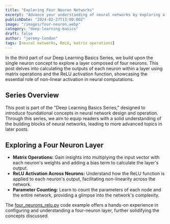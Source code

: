 ```yaml
---
title: "Exploring Four Neuron Networks"
excerpt: "Advance your understanding of neural networks by exploring a layer with four neurons, practicing matrix operations, and applying the ReLU activation function."
publishDate: "2024-02-27T13:00:00Z"
image: "/images/four-neuron.webp"
category: "deep-learning-basics"
draft: false
author: "jeremy-london"
tags: [neural networks, ReLU, matrix operations]
---
```


In the third part of our Deep Learning Basics Series, we build upon the single neuron concept to explore a layer composed of four neurons. This post delves into calculating the outputs of each neuron within a layer using matrix operations and the ReLU activation function, showcasing the essential role of non-linear activation in neural computations.

## Series Overview

This post is part of the "Deep Learning Basics Series," designed to introduce foundational concepts in neural network design and operation. Through this series, we aim to equip readers with a solid understanding of the building blocks of neural networks, leading to more advanced topics in later posts.

## Exploring a Four Neuron Layer

- **Matrix Operations:** Gain insights into multiplying the input vector with each neuron's weights and adding a bias term to calculate the layer's output.
- **ReLU Activation Across Neurons:** Understand how the ReLU function is applied to each neuron's output, facilitating non-linearity across the network.
- **Parameter Counting:** Learn to count the parameters of each node and the entire network, providing a glimpse into the network's complexity.

The [four_neurons_relu.py](./four_neurons_relu.py) code example offers a hands-on experience in configuring and understanding a four-neuron layer, further solidifying the concepts discussed.
